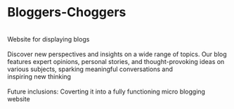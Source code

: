 # Bloggers-Choggers
<br> Website for displaying blogs
<br><br> Discover new perspectives and insights on a wide range of topics. Our blog features expert opinions, personal stories, and thought-provoking ideas on various subjects, sparking meaningful conversations and inspiring new thinking
<br><br> Future inclusions: Coverting it into a fully functioning micro blogging website
